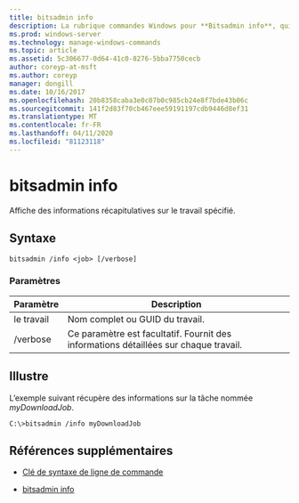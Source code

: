 ```yaml
---
title: bitsadmin info
description: La rubrique commandes Windows pour **Bitsadmin info**, qui affiche des informations récapitulatives sur le travail spécifié.
ms.prod: windows-server
ms.technology: manage-windows-commands
ms.topic: article
ms.assetid: 5c306677-0d64-41c0-8276-5bba7750cecb
author: coreyp-at-msft
ms.author: coreyp
manager: dongill
ms.date: 10/16/2017
ms.openlocfilehash: 20b8358caba3e0c07b0c985cb24e8f7bde43b06c
ms.sourcegitcommit: 141f2d83f70cb467eee59191197cdb9446d8ef31
ms.translationtype: MT
ms.contentlocale: fr-FR
ms.lasthandoff: 04/11/2020
ms.locfileid: "81123118"
---
```

# <a name="bitsadmin-info"></a>bitsadmin info

Affiche des informations récapitulatives sur le travail spécifié.

## <a name="syntax"></a>Syntaxe

```
bitsadmin /info <job> [/verbose]
```

### <a name="parameters"></a>Paramètres

| Paramètre | Description |
| -------------- | -------------- |
| le travail | Nom complet ou GUID du travail. |
| /verbose | Ce paramètre est facultatif. Fournit des informations détaillées sur chaque travail. |

## <a name="examples"></a><a name=BKMK_examples></a>Illustre

L’exemple suivant récupère des informations sur la tâche nommée *myDownloadJob*.

```
C:\>bitsadmin /info myDownloadJob
```

## <a name="additional-references"></a>Références supplémentaires

- [Clé de syntaxe de ligne de commande](command-line-syntax-key.md)

- [bitsadmin info](bitsadmin-info.md)